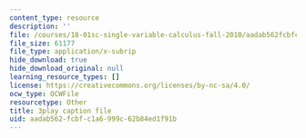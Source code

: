 ```yaml
---
content_type: resource
description: ''
file: /courses/18-01sc-single-variable-calculus-fall-2010/aadab562fcbfc1a6999c62b84ed1f91b_JXPe2J069c.srt
file_size: 61177
file_type: application/x-subrip
hide_download: true
hide_download_original: null
learning_resource_types: []
license: https://creativecommons.org/licenses/by-nc-sa/4.0/
ocw_type: OCWFile
resourcetype: Other
title: 3play caption file
uid: aadab562-fcbf-c1a6-999c-62b84ed1f91b
---
```

